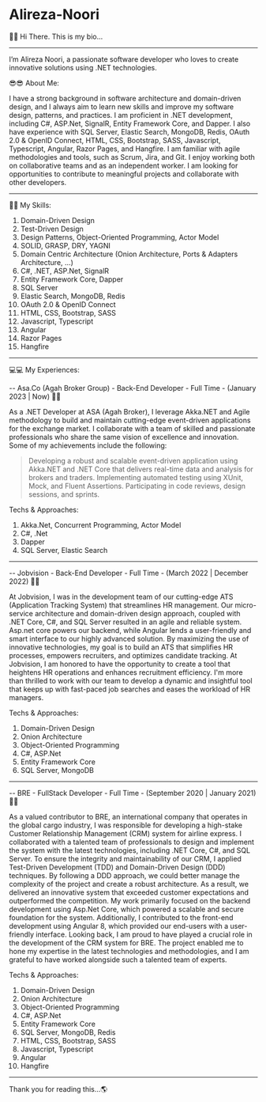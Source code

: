 # Alireza-Noori

👋👋 Hi There.
This is my bio...

-----------------------------------------------------------------------------

I’m Alireza Noori, a passionate software developer who loves to create innovative solutions using .NET technologies.

😎😎 About Me:

  I have a strong background in software architecture and domain-driven design, and I always aim to learn new skills and improve my software design, patterns, and practices. I am proficient in .NET development, including C#, ASP.Net, SignalR, Entity Framework Core, and Dapper. I also have experience with SQL Server, Elastic Search, MongoDB, Redis, OAuth 2.0 & OpenID Connect, HTML, CSS, Bootstrap, SASS, Javascript, Typescript, Angular, Razor Pages, and Hangfire. I am familiar with agile methodologies and tools, such as Scrum, Jira, and Git. I enjoy working both on collaborative teams and as an independent worker. I am looking for opportunities to contribute to meaningful projects and collaborate with other developers.

-----------------------------------------------------------------------------

🎨🎨 My Skills:

  1. Domain-Driven Design
  2. Test-Driven Design
  3. Design Patterns, Object-Oriented Programming, Actor Model
  4. SOLID, GRASP, DRY, YAGNI
  5. Domain Centric Architecture (Onion Architecture, Ports & Adapters Architecture, ...)
  5. C#, .NET, ASP.Net, SignalR
  6. Entity Framework Core, Dapper
  7. SQL Server
  8. Elastic Search, MongoDB, Redis
  9. OAuth 2.0 & OpenID Connect
  10. HTML, CSS, Bootstrap, SASS
  11. Javascript, Typescript
  12. Angular
  13. Razor Pages
  14. Hangfire
  
-----------------------------------------------------------------------------

💻💻 My Experiences:

-- Asa.Co (Agah Broker Group)  -  Back-End Developer  -  Full Time  - (January 2023 | Now) 🚀🚀
  
  As a .NET Developer at ASA (Agah Broker), I leverage Akka.NET and Agile methodology to build and maintain cutting-edge event-driven applications for the exchange market. I collaborate with a team of skilled and passionate professionals who share the same vision of excellence and innovation. Some of my achievements include the following:
> Developing a robust and scalable event-driven application using Akka.NET and .NET Core that delivers real-time data and analysis for brokers and traders.
> Implementing automated testing using XUnit, Mock, and Fluent Assertions.
> Participating in code reviews, design sessions, and sprints.

Techs & Approaches:
  1. Akka.Net, Concurrent Programming, Actor Model
  2. C#, .Net
  3. Dapper
  4. SQL Server, Elastic Search

-----------------------------------------------------------------------------

-- Jobvision -  Back-End Developer  -  Full Time  -  (March 2022 | December 2022) 🚀🚀

  At Jobvision, I was in the development team of our cutting-edge ATS (Application Tracking System) that streamlines HR management. Our micro-service architecture and domain-driven design approach, coupled with .NET Core, C#, and SQL Server resulted in an agile and reliable system. Asp.net core powers our backend, while Angular lends a user-friendly and smart interface to our highly advanced solution. By maximizing the use of innovative technologies, my goal is to build an ATS that simplifies HR processes, empowers recruiters, and optimizes candidate tracking. At Jobvision, I am honored to have the opportunity to create a tool that heightens HR operations and enhances recruitment efficiency. I'm more than thrilled to work with our team to develop a dynamic and insightful tool that keeps up with fast-paced job searches and eases the workload of HR managers.
  
Techs & Approaches:
  1. Domain-Driven Design
  2. Onion Architecture
  3. Object-Oriented Programming
  4. C#, ASP.Net
  5. Entity Framework Core
  6. SQL Server, MongoDB

-----------------------------------------------------------------------------

-- BRE -  FullStack Developer  -  Full Time  -  (September 2020 | January 2021) 🚀🚀

As a valued contributor to BRE, an international company that operates in the global cargo industry, I was responsible for developing a high-stake Customer Relationship Management (CRM) system for airline express. I collaborated with a talented team of professionals to design and implement the system with the latest technologies, including .NET Core, C#, and SQL Server. To ensure the integrity and maintainability of our CRM, I applied Test-Driven Development (TDD) and Domain-Driven Design (DDD) techniques. By following a DDD approach, we could better manage the complexity of the project and create a robust architecture. As a result, we delivered an innovative system that exceeded customer expectations and outperformed the competition. My work primarily focused on the backend development using Asp.Net Core, which powered a scalable and secure foundation for the system. Additionally, I contributed to the front-end development using Angular 8, which provided our end-users with a user-friendly interface. Looking back, I am proud to have played a crucial role in the development of the CRM system for BRE. The project enabled me to hone my expertise in the latest technologies and methodologies, and I am grateful to have worked alongside such a talented team of experts.

Techs & Approaches:
  1. Domain-Driven Design
  2. Onion Architecture
  3. Object-Oriented Programming
  4. C#, ASP.Net
  5. Entity Framework Core
  6. SQL Server, MongoDB, Redis
  7. HTML, CSS, Bootstrap, SASS
  11. Javascript, Typescript
  12. Angular
  13. Hangfire

-----------------------------------------------------------------------------

Thank you for reading this...🌎
